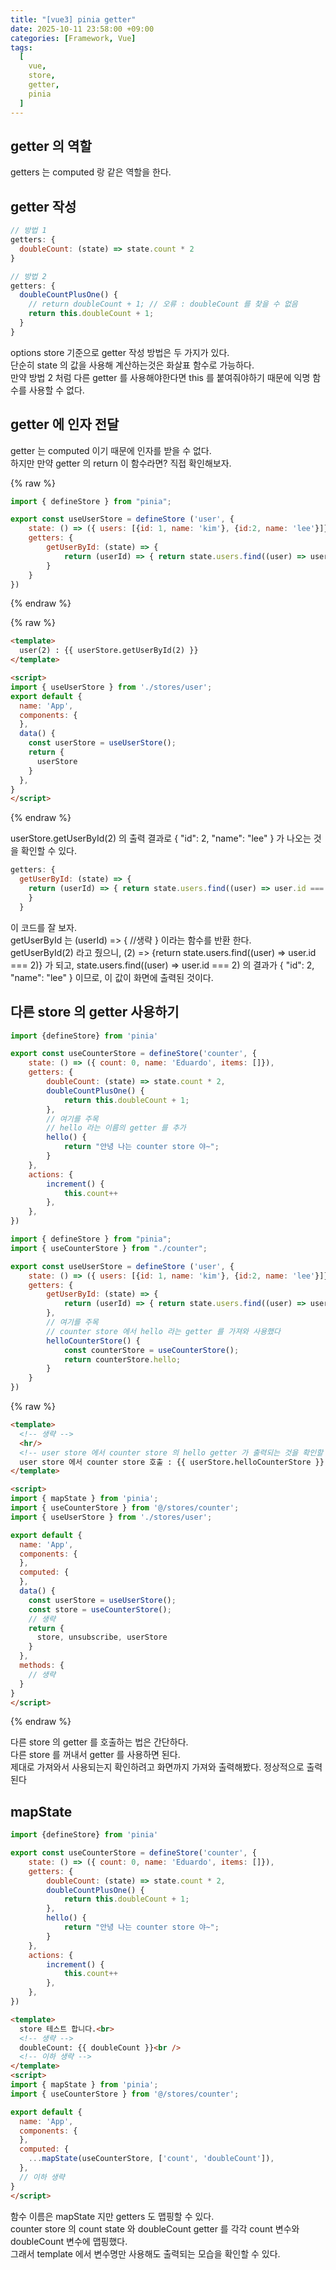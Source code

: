 ```yaml
---
title: "[vue3] pinia getter"
date: 2025-10-11 23:58:00 +09:00
categories: [Framework, Vue]
tags:
  [
    vue,
    store,
    getter,
    pinia
  ]
---
```



## getter 의 역할
getters 는 computed 랑 같은 역할을 한다.

## getter 작성

```javascript
// 방법 1
getters: {
  doubleCount: (state) => state.count * 2
}
```

```javascript
// 방법 2
getters: {
  doubleCountPlusOne() { 
    // return doubleCount + 1; // 오류 : doubleCount 를 찾을 수 없음
    return this.doubleCount + 1;
  }
}
```

options store 기준으로 getter 작성 방법은 두 가지가 있다.<br>
단순히 state 의 값을 사용해 계산하는것은 화살표 함수로 가능하다.<br>
만약 방법 2 처럼 다른 getter 를 사용해야한다면 this 를 붙여줘야하기 때문에 익명 함수를 사용할 수 없다.<br>

## getter 에 인자 전달

getter 는 computed 이기 때문에 인자를 받을 수 없다.<br>
하지만 만약 getter 의 return 이 함수라면? 직접 확인해보자.<br>

{% raw %}
```javascript
import { defineStore } from "pinia";

export const useUserStore = defineStore ('user', {
    state: () => ({ users: [{id: 1, name: 'kim'}, {id:2, name: 'lee'}]}),
    getters: {
        getUserById: (state) => {
            return (userId) => { return state.users.find((user) => user.id === userId) }
        }
    }
})
```
{% endraw %}

{% raw %}
```html
<template>
  user(2) : {{ userStore.getUserById(2) }}
</template>

<script>
import { useUserStore } from './stores/user';
export default {
  name: 'App',
  components: {
  },
  data() {
    const userStore = useUserStore();
    return {
      userStore
    }
  },
}
</script>
```
{% endraw %}

userStore.getUserById(2) 의 출력 결과로 { "id": 2, "name": "lee" } 가 나오는 것을 확인할 수 있다.<br>

```javascript
getters: {
  getUserById: (state) => {
    return (userId) => { return state.users.find((user) => user.id === userId) }
    }
  }
```

이 코드를 잘 보자.<br>
getUserById 는 (userId) => { //생략 } 이라는 함수를 반환 한다.<br>
getUserById(2) 라고 줬으니, (2) => {return state.users.find((user) => user.id === 2)} 가 되고, state.users.find((user) => user.id === 2) 의 결과가 { "id": 2, "name": "lee" } 이므로, 이 값이 화면에 출력된 것이다.<br>

## 다른 store 의 getter 사용하기

```js
import {defineStore} from 'pinia'

export const useCounterStore = defineStore('counter', {
    state: () => ({ count: 0, name: 'Eduardo', items: []}),
    getters: {
        doubleCount: (state) => state.count * 2,
        doubleCountPlusOne() {
            return this.doubleCount + 1;
        },
        // 여기를 주목
        // hello 라는 이름의 getter 를 추가
        hello() {
            return "안녕 나는 counter store 야~";
        }
    },
    actions: {
        increment() {
            this.count++
        },
    },
})
```

```javascript
import { defineStore } from "pinia";
import { useCounterStore } from "./counter";

export const useUserStore = defineStore ('user', {
    state: () => ({ users: [{id: 1, name: 'kim'}, {id:2, name: 'lee'}]}),
    getters: {
        getUserById: (state) => {
            return (userId) => { return state.users.find((user) => user.id === userId) }
        },
        // 여기를 주목
        // counter store 에서 hello 라는 getter 를 가져와 사용했다
        helloCounterStore() {
            const counterStore = useCounterStore();
            return counterStore.hello;
        }
    }
})
```

{% raw %}
```html
<template>
  <!-- 생략 -->
  <hr/>
  <!-- user store 에서 counter store 의 hello getter 가 출력되는 것을 확인할 수 있다. -->
  user store 에서 counter store 호출 : {{ userStore.helloCounterStore }}
</template>

<script>
import { mapState } from 'pinia';
import { useCounterStore } from '@/stores/counter';
import { useUserStore } from './stores/user';

export default {
  name: 'App',
  components: {
  },
  computed: {
  },
  data() {
    const userStore = useUserStore();
    const store = useCounterStore();
    // 생략
    return {
      store, unsubscribe, userStore
    }
  },
  methods: {
    // 생략
  }
}
</script>
```
{% endraw %}

다른 store 의 getter 를 호출하는 법은 간단하다.<br>
다른 store 를 꺼내서 getter 를 사용하면 된다.<br>
제대로 가져와서 사용되는지 확인하려고 화면까지 가져와 출력해봤다. 정상적으로 출력된다<br>

## mapState

```javascript
import {defineStore} from 'pinia'

export const useCounterStore = defineStore('counter', {
    state: () => ({ count: 0, name: 'Eduardo', items: []}),
    getters: {
        doubleCount: (state) => state.count * 2,
        doubleCountPlusOne() {
            return this.doubleCount + 1;
        },
        hello() {
            return "안녕 나는 counter store 야~";
        }
    },
    actions: {
        increment() {
            this.count++
        },
    },
})
```

```html
<template>
  store 테스트 합니다.<br>
  <!-- 생략 -->
  doubleCount: {{ doubleCount }}<br />
  <!-- 이하 생략 -->
</template>
<script>
import { mapState } from 'pinia';
import { useCounterStore } from '@/stores/counter';

export default {
  name: 'App',
  components: {
  },
  computed: {
    ...mapState(useCounterStore, ['count', 'doubleCount']),
  },
  // 이하 생략
}
</script>
```

함수 이름은 mapState 지만 getters 도 맵핑할 수 있다.<br>
counter store 의 count state 와 doubleCount getter 를 각각 count 변수와 doubleCount 변수에 맵핑했다.<br>
그래서 template 에서 변수명만 사용해도 출력되는 모습을 확인할 수 있다.<br>

